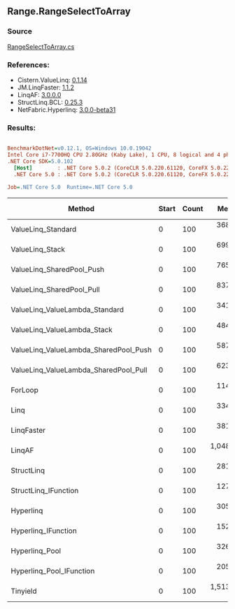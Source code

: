 ﻿## Range.RangeSelectToArray

### Source
[RangeSelectToArray.cs](../LinqBenchmarks/Range/RangeSelectToArray.cs)

### References:
- Cistern.ValueLinq: [0.1.14](https://www.nuget.org/packages/Cistern.ValueLinq/0.1.14)
- JM.LinqFaster: [1.1.2](https://www.nuget.org/packages/JM.LinqFaster/1.1.2)
- LinqAF: [3.0.0.0](https://www.nuget.org/packages/LinqAF/3.0.0.0)
- StructLinq.BCL: [0.25.3](https://www.nuget.org/packages/StructLinq.BCL/0.25.3)
- NetFabric.Hyperlinq: [3.0.0-beta31](https://www.nuget.org/packages/NetFabric.Hyperlinq/3.0.0-beta31)

### Results:
``` ini

BenchmarkDotNet=v0.12.1, OS=Windows 10.0.19042
Intel Core i7-7700HQ CPU 2.80GHz (Kaby Lake), 1 CPU, 8 logical and 4 physical cores
.NET Core SDK=5.0.102
  [Host]        : .NET Core 5.0.2 (CoreCLR 5.0.220.61120, CoreFX 5.0.220.61120), X64 RyuJIT
  .NET Core 5.0 : .NET Core 5.0.2 (CoreCLR 5.0.220.61120, CoreFX 5.0.220.61120), X64 RyuJIT

Job=.NET Core 5.0  Runtime=.NET Core 5.0  

```
|                                Method | Start | Count |       Mean |   Error |  StdDev | Ratio | RatioSD |  Gen 0 | Gen 1 | Gen 2 | Allocated |
|-------------------------------------- |------ |------ |-----------:|--------:|--------:|------:|--------:|-------:|------:|------:|----------:|
|                    ValueLinq_Standard |     0 |   100 |   368.8 ns | 1.42 ns | 1.26 ns |  3.22 |    0.01 | 0.1349 |     - |     - |     424 B |
|                       ValueLinq_Stack |     0 |   100 |   699.4 ns | 2.93 ns | 2.44 ns |  6.10 |    0.03 | 0.2108 |     - |     - |     664 B |
|             ValueLinq_SharedPool_Push |     0 |   100 |   765.5 ns | 2.32 ns | 2.06 ns |  6.68 |    0.03 | 0.1345 |     - |     - |     424 B |
|             ValueLinq_SharedPool_Pull |     0 |   100 |   837.6 ns | 4.65 ns | 4.35 ns |  7.31 |    0.05 | 0.1345 |     - |     - |     424 B |
|        ValueLinq_ValueLambda_Standard |     0 |   100 |   341.0 ns | 1.55 ns | 1.45 ns |  2.98 |    0.02 | 0.1349 |     - |     - |     424 B |
|           ValueLinq_ValueLambda_Stack |     0 |   100 |   484.9 ns | 3.54 ns | 2.96 ns |  4.23 |    0.04 | 0.2108 |     - |     - |     664 B |
| ValueLinq_ValueLambda_SharedPool_Push |     0 |   100 |   587.5 ns | 2.25 ns | 2.10 ns |  5.13 |    0.03 | 0.1345 |     - |     - |     424 B |
| ValueLinq_ValueLambda_SharedPool_Pull |     0 |   100 |   623.6 ns | 6.82 ns | 6.38 ns |  5.45 |    0.07 | 0.1345 |     - |     - |     424 B |
|                               ForLoop |     0 |   100 |   114.6 ns | 0.58 ns | 0.48 ns |  1.00 |    0.00 | 0.1351 |     - |     - |     424 B |
|                                  Linq |     0 |   100 |   334.2 ns | 1.13 ns | 1.05 ns |  2.92 |    0.01 | 0.1631 |     - |     - |     512 B |
|                            LinqFaster |     0 |   100 |   381.0 ns | 1.29 ns | 1.14 ns |  3.33 |    0.02 | 0.2699 |     - |     - |     848 B |
|                                LinqAF |     0 |   100 | 1,048.1 ns | 5.65 ns | 5.28 ns |  9.14 |    0.07 | 0.5016 |     - |     - |    1576 B |
|                            StructLinq |     0 |   100 |   281.7 ns | 1.88 ns | 1.76 ns |  2.46 |    0.02 | 0.1526 |     - |     - |     480 B |
|                  StructLinq_IFunction |     0 |   100 |   127.4 ns | 0.77 ns | 0.68 ns |  1.11 |    0.01 | 0.1349 |     - |     - |     424 B |
|                             Hyperlinq |     0 |   100 |   305.3 ns | 1.17 ns | 1.10 ns |  2.66 |    0.02 | 0.1349 |     - |     - |     424 B |
|                   Hyperlinq_IFunction |     0 |   100 |   152.6 ns | 0.76 ns | 0.71 ns |  1.33 |    0.01 | 0.1349 |     - |     - |     424 B |
|                        Hyperlinq_Pool |     0 |   100 |   326.2 ns | 0.64 ns | 0.57 ns |  2.85 |    0.01 | 0.0176 |     - |     - |      56 B |
|              Hyperlinq_Pool_IFunction |     0 |   100 |   205.9 ns | 0.25 ns | 0.21 ns |  1.80 |    0.01 | 0.0176 |     - |     - |      56 B |
|                              Tinyield |     0 |   100 | 1,513.8 ns | 4.80 ns | 4.49 ns | 13.22 |    0.07 | 0.6237 |     - |     - |    1960 B |
